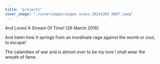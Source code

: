 ```yaml
---
title: "project1"
cover_image: "./coverimages/pages_scans_20241202_0007.jpeg"
---
```


And Loved A Stream Of Time!
(26 March 2016)

And listen how it springs from an inordinate rage against the womb or soul, to escape!

The calamities of war and is almost ever to be my love ! shall wear the wreath of fame.
